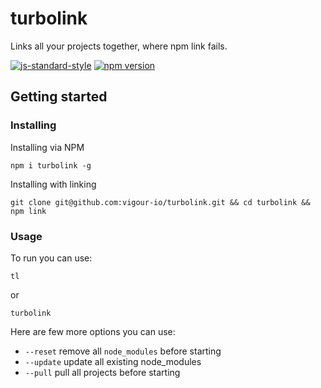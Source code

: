 # turbolink
Links all your projects together, where npm link fails.

<!-- VDOC.badges standard; npm -->
<!-- DON'T EDIT THIS SECTION (including comments), INSTEAD RE-RUN `vdoc` TO UPDATE -->
[![js-standard-style](https://img.shields.io/badge/code%20style-standard-brightgreen.svg)](http://standardjs.com/)
[![npm version](https://badge.fury.io/js/turbolink.svg)](https://badge.fury.io/js/turbolink)
<!-- VDOC END -->

## Getting started

### Installing

Installing via NPM

```shell
npm i turbolink -g
```

Installing with linking

```shell
git clone git@github.com:vigour-io/turbolink.git && cd turbolink && npm link
```


### Usage

To run you can use:

```shell
tl
```

or

```shell
turbolink
```

Here are few more options you can use:

- `--reset` remove all `node_modules` before starting
- `--update` update all existing node_modules
- `--pull` pull all projects before starting
